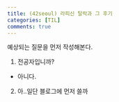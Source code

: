 ```yaml
---
title: (42seoul) 라피신 탈락과 그 후기
categories: [TIL]
comments: true
---
```


예상되는 질문을 먼저 작성해본다.
1. 전공자입니까?
- 아니다.
2. 아..일단 블로그에 먼저 쓸까